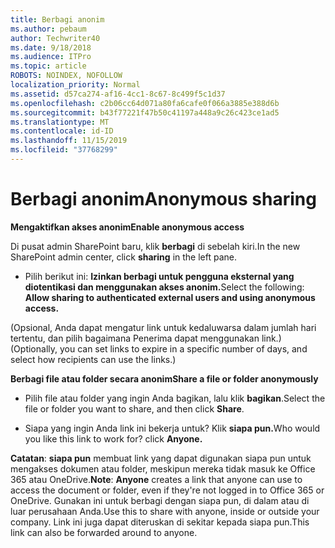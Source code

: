 ```yaml
---
title: Berbagi anonim
ms.author: pebaum
author: Techwriter40
ms.date: 9/18/2018
ms.audience: ITPro
ms.topic: article
ROBOTS: NOINDEX, NOFOLLOW
localization_priority: Normal
ms.assetid: d57ca274-af16-4cc1-8c67-8c499f5c1d37
ms.openlocfilehash: c2b06cc64d071a80fa6cafe0f066a3885e388d6b
ms.sourcegitcommit: b43f77221f47b50c41197a448a9c26c423ce1ad5
ms.translationtype: MT
ms.contentlocale: id-ID
ms.lasthandoff: 11/15/2019
ms.locfileid: "37768299"
---
```

# <a name="anonymous-sharing"></a><span data-ttu-id="9ba3e-102">Berbagi anonim</span><span class="sxs-lookup"><span data-stu-id="9ba3e-102">Anonymous sharing</span></span>

 <span data-ttu-id="9ba3e-103">**Mengaktifkan akses anonim**</span><span class="sxs-lookup"><span data-stu-id="9ba3e-103">**Enable anonymous access**</span></span>
  
<span data-ttu-id="9ba3e-104">Di pusat admin SharePoint baru, klik **berbagi** di sebelah kiri.</span><span class="sxs-lookup"><span data-stu-id="9ba3e-104">In the new SharePoint admin center, click **sharing** in the left pane.</span></span> 
  
- <span data-ttu-id="9ba3e-105">Pilih berikut ini: **Izinkan berbagi untuk pengguna eksternal yang diotentikasi dan menggunakan akses anonim.**</span><span class="sxs-lookup"><span data-stu-id="9ba3e-105">Select the following: **Allow sharing to authenticated external users and using anonymous access.**</span></span>
  
<span data-ttu-id="9ba3e-106">(Opsional, Anda dapat mengatur link untuk kedaluwarsa dalam jumlah hari tertentu, dan pilih bagaimana Penerima dapat menggunakan link.)</span><span class="sxs-lookup"><span data-stu-id="9ba3e-106">(Optionally, you can set links to expire in a specific number of days, and select how recipients can use the links.)</span></span>
    
 <span data-ttu-id="9ba3e-107">**Berbagi file atau folder secara anonim**</span><span class="sxs-lookup"><span data-stu-id="9ba3e-107">**Share a file or folder anonymously**</span></span>
  
- <span data-ttu-id="9ba3e-108">Pilih file atau folder yang ingin Anda bagikan, lalu klik **bagikan**.</span><span class="sxs-lookup"><span data-stu-id="9ba3e-108">Select the file or folder you want to share, and then click **Share**.</span></span> 
    
- <span data-ttu-id="9ba3e-109">Siapa yang ingin Anda link ini bekerja untuk? Klik **siapa pun.**</span><span class="sxs-lookup"><span data-stu-id="9ba3e-109">Who would you like this link to work for? click **Anyone.**</span></span>
  
 <span data-ttu-id="9ba3e-110">**Catatan**: **siapa pun** membuat link yang dapat digunakan siapa pun untuk mengakses dokumen atau folder, meskipun mereka tidak masuk ke Office 365 atau OneDrive.</span><span class="sxs-lookup"><span data-stu-id="9ba3e-110">**Note**: **Anyone** creates a link that anyone can use to access the document or folder, even if they're not logged in to Office 365 or OneDrive.</span></span> <span data-ttu-id="9ba3e-111">Gunakan ini untuk berbagi dengan siapa pun, di dalam atau di luar perusahaan Anda.</span><span class="sxs-lookup"><span data-stu-id="9ba3e-111">Use this to share with anyone, inside or outside your company.</span></span> <span data-ttu-id="9ba3e-112">Link ini juga dapat diteruskan di sekitar kepada siapa pun.</span><span class="sxs-lookup"><span data-stu-id="9ba3e-112">This link can also be forwarded around to anyone.</span></span> 
    

